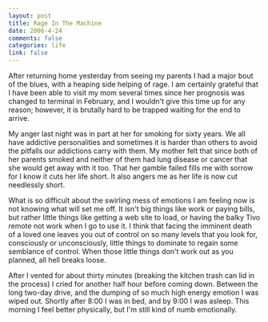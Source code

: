 ```yaml
--- 
layout: post
title: Rage In The Machine
date: 2006-4-24
comments: false
categories: life
link: false
---
```

After returning home yesterday from seeing my parents I had a major bout of the blues, with a heaping side helping of rage. I am certainly grateful that I have been able to visit my mom several times since her prognosis was changed to terminal in February, and I wouldn't give this time up for any reason; however, it is brutally hard to be trapped waiting for the end to arrive.

My anger last night was in part at her for smoking for sixty years. We all have addictive personalities and sometimes it is harder than others to avoid the pitfalls our addictions carry with them. My mother felt that since both of her parents smoked and neither of them had lung disease or cancer that she would get away with it too. That her gamble failed fills me with sorrow for I know it cuts her life short. It also angers me as her life is now cut needlessly short.

What is so difficult about the swirling mess of emotions I am feeling now is not knowing what will set me off. It isn't big things like work or paying bills, but rather little things like getting a web site to load, or having the balky Tivo remote not work when I go to use it. I think that facing the imminent death of a loved one leaves you out of control on so many levels that you look for, consciously or unconsciously, little things to dominate to regain some semblance of control. When those little things don't work out as you planned, all hell breaks loose.

After I vented for about thirty minutes (breaking the kitchen trash can lid in the process) I cried for another half hour before coming down. Between the long two-day drive, and the dumping of so much high energy emotion I was wiped out.  Shortly after 8:00 I was in bed, and by 9:00 I was asleep. This morning I feel better physically, but I'm still kind of numb emotionally.

